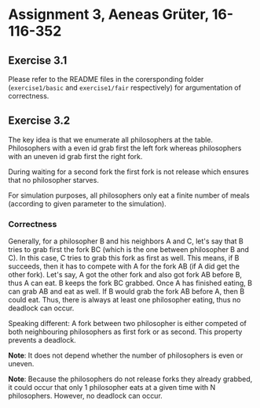 # Assignment 3, Aeneas Grüter, 16-116-352
## Exercise 3.1
Please refer to the README files in the corersponding folder (`exercise1/basic` and `exercise1/fair` respectively) for argumentation of correctness.

## Exercise 3.2
The key idea is that we enumerate all philosophers at the table. Philosophers with a even id grab first the left fork whereas philosophers with an uneven id grab first the right fork.

During waiting for a second fork the first fork is not release which ensures that no philosopher starves.

For simulation purposes, all philosophers only eat a finite number of meals (according to given parameter to the simulation).

### Correctness
Generally, for a philosopher B and his neighbors A and C, let's say that B tries to grab first the fork BC (which is the one between philosopher B and C). In this case, C tries to grab this fork as first as well.
This means, if B succeeds, then it has to compete with A for the fork AB (if A did get the other fork). Let's say, A got the other fork and also got fork AB before B, thus A can eat. B keeps the fork BC grabbed. Once A has finished eating, B can grab AB and eat as well.
If B would grab the fork AB before A, then B could eat. Thus, there is always at least one philosopher eating, thus no deadlock can occur.

Speaking different: A fork between two philosopher is either competed of both neighbouring philosophers as first fork or as second. This property prevents a deadlock. 

**Note**: It does not depend whether the number of philosophers is even or uneven.

**Note**: Because the philosophers do not release forks they already grabbed, it could occur that only 1 philosopher eats at a given time with N philosophers. However, no deadlock can occur.
